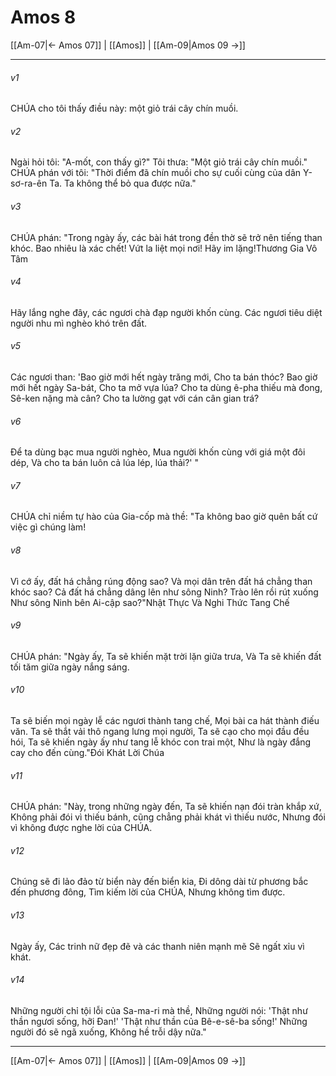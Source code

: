 # Amos 8

[[Am-07|← Amos 07]] | [[Amos]] | [[Am-09|Amos 09 →]]
***



###### v1 
CHÚA cho tôi thấy điều này: một giỏ trái cây chín muồi. 

###### v2 
Ngài hỏi tôi: "A-mốt, con thấy gì?" Tôi thưa: "Một giỏ trái cây chín muồi." CHÚA phán với tôi: "Thời điểm đã chín muồi cho sự cuối cùng của dân Y-sơ-ra-ên Ta. Ta không thể bỏ qua được nữa." 

###### v3 
CHÚA phán: "Trong ngày ấy, các bài hát trong đền thờ sẽ trở nên tiếng than khóc. Bao nhiêu là xác chết! Vứt la liệt mọi nơi! Hãy im lặng!Thương Gia Vô Tâm 

###### v4 
Hãy lắng nghe đây, các ngươi chà đạp người khốn cùng. Các ngươi tiêu diệt người nhu mì nghèo khó trên đất. 

###### v5 
Các ngươi than: 'Bao giờ mới hết ngày trăng mới, Cho ta bán thóc? Bao giờ mới hết ngày Sa-bát, Cho ta mở vựa lúa? Cho ta dùng ê-pha thiếu mà đong, Sê-ken nặng mà cân? Cho ta lường gạt với cán cân gian trá? 

###### v6 
Để ta dùng bạc mua người nghèo, Mua người khốn cùng với giá một đôi dép, Và cho ta bán luôn cả lúa lép, lúa thải?' " 

###### v7 
CHÚA chỉ niềm tự hào của Gia-cốp mà thề: "Ta không bao giờ quên bất cứ việc gì chúng làm! 

###### v8 
Vì cớ ấy, đất há chẳng rúng động sao? Và mọi dân trên đất há chẳng than khóc sao? Cả đất há chẳng dâng lên như sông Ninh? Trào lên rồi rút xuống Như sông Ninh bên Ai-cập sao?"Nhật Thực Và Nghi Thức Tang Chế 

###### v9 
CHÚA phán: "Ngày ấy, Ta sẽ khiến mặt trời lặn giữa trưa, Và Ta sẽ khiến đất tối tăm giữa ngày nắng sáng. 

###### v10 
Ta sẽ biến mọi ngày lễ các ngươi thành tang chế, Mọi bài ca hát thành điếu văn. Ta sẽ thắt vải thô ngang lưng mọi người, Ta sẽ cạo cho mọi đầu đều hói, Ta sẽ khiến ngày ấy như tang lễ khóc con trai một, Như là ngày đắng cay cho đến cùng."Đói Khát Lời Chúa 

###### v11 
CHÚA phán: "Này, trong những ngày đến, Ta sẽ khiến nạn đói tràn khắp xứ, Không phải đói vì thiếu bánh, cũng chẳng phải khát vì thiếu nước, Nhưng đói vì không được nghe lời của CHÚA. 

###### v12 
Chúng sẽ đi lảo đảo từ biển này đến biển kia, Đi dông dài từ phương bắc đến phương đông, Tìm kiếm lời của CHÚA, Nhưng không tìm được. 

###### v13 
Ngày ấy, Các trinh nữ đẹp đẽ và các thanh niên mạnh mẽ Sẽ ngất xỉu vì khát. 

###### v14 
Những người chỉ tội lỗi của Sa-ma-ri mà thề, Những người nói: 'Thật như thần ngươi sống, hỡi Đan!' 'Thật như thần của Bê-e-sê-ba sống!' Những người đó sẽ ngã xuống, Không hề trỗi dậy nữa."

***
[[Am-07|← Amos 07]] | [[Amos]] | [[Am-09|Amos 09 →]]
